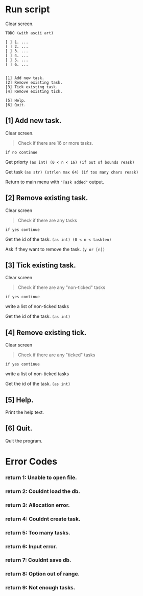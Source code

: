 # Run script

Clear screen.

```
TODO (with ascii art)

[ ] 1. ...
[ ] 2. ...
[ ] 3. ...
[ ] 4. ...
[ ] 5. ...
[ ] 6. ...


[1] Add new task.
[2] Remove existing task.
[3] Tick existing task.
[4] Remove existing tick.

[5] Help.
[6] Quit.

```

## [1] Add new task.
Clear screen.

> Check if there are 16 or more tasks.

```if no continue```

Get priorty ```(as int) (0 < n < 16) (if out of bounds reask)```

Get task ```(as str) (strlen max 64) (if too many chars reask)```

Return to main menu with ```"Task added"``` output.

## [2] Remove existing task.
Clear screen

> Check if there are any tasks

``` if yes continue ```

Get the id of the task. ``` (as int) (0 < n < tasklen) ```

Ask if they want to remove the task. ``` (y or [n]) ```

## [3] Tick existing task.
Clear screen

> Check if there are any "non-ticked" tasks

``` if yes continue ```

write a list of non-ticked tasks

Get the id of the task. ``` (as int) ```

## [4] Remove existing tick.
Clear screen

> Check if there are any "ticked" tasks

``` if yes continue ```

write a list of non-ticked tasks

Get the id of the task. ``` (as int) ```

## [5] Help.
Print the help text.

## [6] Quit.
Quit the program.


# Error Codes

### return 1: Unable to open file.
### return 2: Couldnt load the db.
### return 3: Allocation error.
### return 4: Couldnt create task.
### return 5: Too many tasks.
### return 6: Input error.
### return 7: Couldnt save db.
### return 8: Option out of range.
### return 9: Not enough tasks.